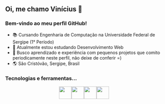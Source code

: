 ## Oi, me chamo Vinícius 👋
### Bem-vindo ao meu perfil GitHub! 

- 📚 Cursando Engenharia de Computação na Universidade Federal de Sergipe (1° Período)
- 🌱 Atualmente estou estudando Desenvolvimento Web
- 🚀 Busco aprendizado e experiência com pequenos projetos que comito periodicamente neste perfil, não deixe de conferir =)
- 🌎 São Cristóvão, Sergipe, Brasil

### Tecnologias e ferramentas...

<div style="display: flex; justify-content: center; align-items: center">
  <img style="width: 40px;" src="https://cdn.jsdelivr.net/gh/devicons/devicon/icons/html5/html5-plain.svg" />
  <img style="width: 40px;" src="https://cdn.jsdelivr.net/gh/devicons/devicon/icons/css3/css3-plain.svg" />
  <img style="width: 40px;" src="https://cdn.jsdelivr.net/gh/devicons/devicon/icons/javascript/javascript-plain.svg" />
  <img style="width: 40px;" src="https://cdn.jsdelivr.net/gh/devicons/devicon/icons/typescript/typescript-plain.svg" />
</div>
